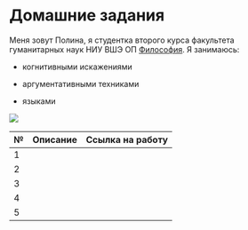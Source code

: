 # Домашние задания
Меня зовут Полина, я студентка второго курса факультета гуманитарных наук НИУ ВШЭ ОП [Философия](https://www.hse.ru/ba/phil/). 
Я занимаюсь: 
+ когнитивными искажениями
- аргументативными техниками
+ языками

![](https://c1.staticflickr.com/5/4387/36231833334_3252f05552_b.jpg)

№|Описание|Ссылка на работу
---|:---:|---:
1| | 
2| | 
3| | 
4| | 
5| | 
